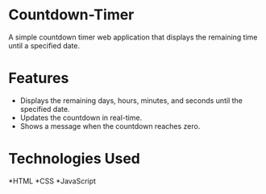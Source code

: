 # Countdown-Timer
A simple countdown timer web application that displays the remaining time until a specified date.

# Features
* Displays the remaining days, hours, minutes, and seconds until the specified date.
* Updates the countdown in real-time.
* Shows a message when the countdown reaches zero.

# Technologies Used
*HTML
*CSS
*JavaScript
